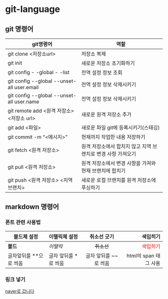 # git-language

## git 명령어 ##

git명령어|역할
---|---
git clone <저장소url>|저장소 복제
git init|새로운 저장소 초기화하기
git config - -global - -list|전역 설정 정보 조회
git config --global --unset-all user.email|전역 설정 정보 삭제시키기
git config --global --unset-all user.name |전역 설정 정보 삭제시키기
git remote add <원격 저장소> <저장소 url>|새로운 원격 저장소 추가
git add <파일>|새로운 파일 git에 등록시키기(스태깅)
git commit -m “<메시지>”|현재까지 작업한 내용 저장하기
git fetch <원격 저장소>|원격 저장소에서 합치지 않고 지역 브랜치로 변경 사항 가져오기
git pull <원격 저장소>|원격 저장소에서 변경 사항을 가져와 현재 브랜치에 합치기
git push <원격 저장소> <지역 브랜치>|새로운 로컬 브랜치를 원격 저장소에 푸싱하기





## markdown 명령어 ##

### 폰트 관련 사용법

볼드체 설정|이탤릭체 설정|취소선 긋기|색입히기
---|:---|:---:|---:
**볼드**|*이탤릭*|~~취소선~~|<span style="color:red">색입히기</span>
글자앞뒤를 **으로 씌움|글자 앞뒤를 *로 씌움|글자 앞뒤를 ~~로 씌움|html의 span 태그 사용

### 링크 넣기

[naver로 갑니다](naver.com)


